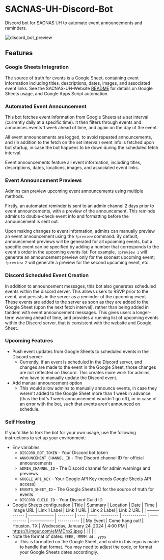 # SACNAS-UH-Discord-Bot
Discord bot for SACNAS UH to automate event announcements and reminders.

![discord_bot_preview](https://github.com/SharmaMitchell/SACNAS-UH-Discord-Bot/assets/90817905/0ce2222e-f5a9-411f-b3b6-6420fbc87c62)

## Features
### Google Sheets Integration
The source of truth for events is a Google Sheet, containing event information including titles, descriptions, dates, images, and associated event links.
See the SACNAS-UH-Website [README](https://github.com/SharmaMitchell/SACNAS-UH-Website?tab=readme-ov-file#google-sheets-database) for details on Google Sheets usage, and Google Apps Script automation.
### Automated Event Announcement
This bot fetches event information from Google Sheets at a set interval (currently daily at a specific time). It then filters through events and announces events 1 week ahead of time, and again on the day of the event. 

All event announcements are logged, to avoid repeated announcements, and (in addition to the fetch on the set interval) event info is fetched upon bot startup, in case the bot happens to be down during the scheduled fetch interval.

Event announcements feature all event information, including titles, descriptions, dates, locations, images, and associated event links.
### Event Announcement Previews
Admins can preview upcoming event announcements using multiple methods.

Firstly, an automated reminder is sent to an admin channel 2 days prior to event announcements, with a preview of the announcement. This reminds admins to double-check event info and formatting before the announcement is sent out.

Upon making changes to event information, admins can manually preview an event announcement using the `!preview` command. By default, announcement previews will be generated for all upcoming events, but a specific event can be specified by adding a number that corresponds to the event's order in the upcoming events list. For example, `!preview 1` will generate an announcement preview only for the soonest upcoming event; `!preview 2` will generate a preview for the second upcoming event, etc.
### Discord Scheduled Event Creation
In addition to announcement messages, this bot also generates scheduled events within the discord server. This allows users to RSVP prior to the event, and persists in the server as a reminder of the upcoming event. These events are added to the server as soon as they are added to the Google Sheet (upon the next fetch interval), rather than being added in tandem with event announcement messages. This gives users a longer-term warning ahead of time, and provides a running list of upcoming events within the Discord server, that is consistent with the website and Google Sheet.
### Upcoming Features
- Push event updates from Google Sheets to scheduled events in the Discord server
  - Currently, if an event is scheduled in the Discord server, and changes are made to the event in the Google Sheet, those changes are not reflected on Discord. This creates more work for admins, who have to manually update the Discord event.
- Add manual announcement option
  - This would allow admins to manually announce events, in case they weren't added to the Google Sheet more than 1 week in advance (thus the bot's 1 week announcement wouldn't go off), or in case of an error with the bot, such that events aren't announced on schedule.
### Self Hosting
If you'd like to fork the bot for your own usage, use the following instructions to set up your environment:
- Env variables
  - `DISCORD_BOT_TOKEN` - Your Discord bot token
  - `ANNOUNCEMENT_CHANNEL_ID` - The Discord channel ID for official announcements
  - `ADMIN_CHANNEL_ID` - The Discord channel for admin warnings and previews
  - `GOOGLE_API_KEY` - Your Google API Key (needs Google Sheets API access)
  - `EVENTS_SHEET_ID` - The Google Sheets ID for the source of truth for events
  - `DISCORD_GUILD_ID` - Your Discord Guild ID
- Google Sheets configuration
  | Title | Summary | Location | Date | Time | Image URL | Link 1 Label | Link 1 URL | Link 2 Label | Link 2 URL |
  | ------------ | ------------- | -------- | ---- | ---- | --------- | ------------ | ----------- | ------------ | ----------- |
  | My Event     | Come hang out! | Houston, TX | Wednesday, January 24, 2024 | 4:00 PM | https://i.imgur.com/eMMDrp2.jpeg | | | | |
- Note the format of dates: `EEEE, MMMM dd, yyyy`
  - This is formatted on the Google Sheet, and code in this repo is made to handle that format. You may need to adjust the code, or format your Google Sheets dates accordingly.
